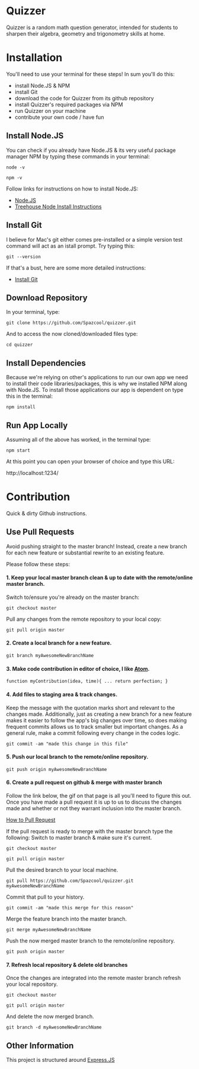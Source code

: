 # Quizzer
Quizzer is a random math question generator, intended for students to sharpen their algebra, geometry and trigonometry skills at home.

# Installation
You'll need to use your terminal for these steps! In sum you'll do this:
  * install Node.JS & NPM
  * install Git
  * download the code for Quizzer from its github repository
  * install Quizzer's required packages via NPM
  * run Quizzer on your machine
  * contribute your own code / have fun

## Install Node.JS
You can check if you already have Node.JS & its very useful package manager NPM by typing these commands in your terminal:

  `node -v`

  `npm -v`

Follow links for instructions on how to install Node.JS:
  * [Node.JS](https://nodejs.org/en/download/package-manager/)
  * [Treehouse Node Install Instructions](https://treehouse.github.io/installation-guides/mac/node-mac.html)

## Install Git
I believe for Mac's git either comes pre-installed or a simple version test command will act as an istall prompt. Try typing this:

  `git --version`

If that's a bust, here are some more detailed instructions:
  * [Install Git](https://git-scm.com/book/en/v2/Getting-Started-Installing-Git)

## Download Repository
In your terminal, type:

  `git clone https://github.com/Spazcool/quizzer.git`

And to access the now cloned/downloaded files type:

  `cd quizzer`

## Install Dependencies
Because we're relying on other's applications to run our own app we need to install their code libraries/packages, this is why we installed NPM along with Node.JS. To install those applications our app is dependent on type this in the terminal:

  `npm install`

## Run App Locally
Assuming all of the above has worked, in the terminal type:

  `npm start`

At this point you can open your browser of choice and type this URL:

  http://localhost:1234/

# Contribution
Quick & dirty Github instructions.

## Use Pull Requests
Avoid pushing straight to the master branch! Instead, create a new branch for each new feature or substantial rewrite to an existing feature.

Please follow these steps:
#### 1. Keep your local master branch clean & up to date with the remote/online master branch.
Switch to/ensure you're already on the master branch:

  `git checkout master`

Pull any changes from the remote repository to your local copy:

  `git pull origin master`

#### 2. Create a local branch for a new feature.

  `git branch myAwesomeNewBranchName`

#### 3. Make code contribution in editor of choice, I like [Atom](https://atom.io/).

  `function myContribution(idea, time){
    ...
    return perfection;
  }`

#### 4. Add files to staging area & track changes.
Keep the message with the quotation marks short and relevant to the changes made. Additionally, just as creating a new branch for a new feature makes it easier to follow the app's big changes over time, so does making frequent commits allows us to track smaller but important changes. As a general rule, make a commit following every change in the codes logic.

  `git commit -am "made this change in this file"`

#### 5. Push our local branch to the remote/online repository.

  `git push origin myAwesomeNewBranchName`

#### 6. Create a pull request on github & merge with master branch
Follow the link below, the gif on that page is all you'll need to figure this out. Once you have made a pull request it is up to us to discuss the changes made and whether or not they warrant inclusion into the master branch.

  [How to Pull Request](https://services.github.com/on-demand/github-cli/open-pull-request-github)

If the pull request is ready to merge with the master branch type the following:
Switch to master branch & make sure it's current.

  `git checkout master`

  `git pull origin master`

Pull the desired branch to your local machine.

  `git pull https://github.com/Spazcool/quizzer.git myAwesomeNewBranchName`

Commit that pull to your history.

  `git commit -am "made this merge for this reason"`

Merge the feature branch into the master branch.

  `git merge myAwesomeNewBranchName`

Push the now merged master branch to the remote/online repository.

  `git push origin master`

#### 7. Refresh local repository & delete old branches
Once the changes are integrated into the remote master branch refresh your local repository.

  `git checkout master`

  `git pull origin master`

And delete the now merged branch.

  `git branch -d myAwesomeNewBranchName`

## Other Information
This project is structured around [Express.JS](https://github.com/expressjs/express)
